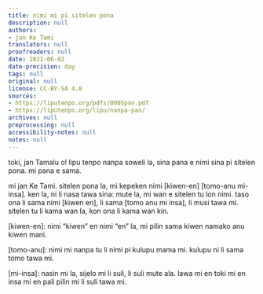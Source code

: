 ```yaml
---
title: nimi mi pi sitelen pona
description: null
authors:
- jan Ke Tami
translators: null
proofreaders: null
date: 2021-06-02
date-precision: day
tags: null
original: null
license: CC-BY-SA 4.0
sources:
- https://liputenpo.org/pdfs/0005pan.pdf
- https://liputenpo.org/lipu/nanpa-pan/
archives: null
preprocessing: null
accessibility-notes: null
notes: null
---
```


toki, jan Tamalu o! lipu tenpo nanpa soweli la, sina pana e nimi sina pi sitelen pona. mi pana e sama.

mi jan Ke Tami. sitelen pona la, mi kepeken nimi [kiwen-en] [tomo-anu mi-insa]. ken la, ni li nasa tawa sina: mute la, mi wan e sitelen tu lon nimi. taso ona li sama nimi [kiwen en], li sama [tomo anu mi insa], li musi tawa mi. sitelen tu li kama wan la, kon ona li kama wan kin.

[kiwen-en]\: nimi “kiwen” en nimi “en” la, mi pilin sama kiwen namako anu kiwen mani.

[tomo-anu]\: nimi mi nanpa tu li nimi pi kulupu mama mi. kulupu ni li sama tomo tawa mi.

[mi-insa]\: nasin mi la, sijelo mi li suli, li suli mute ala. lawa mi en toki mi en insa mi en pali pilin mi li suli tawa mi.